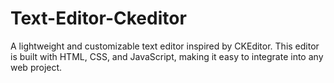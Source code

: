 # Text-Editor-Ckeditor
A lightweight and customizable text editor inspired by CKEditor. This editor is built with HTML, CSS, and JavaScript, making it easy to integrate into any web project.
